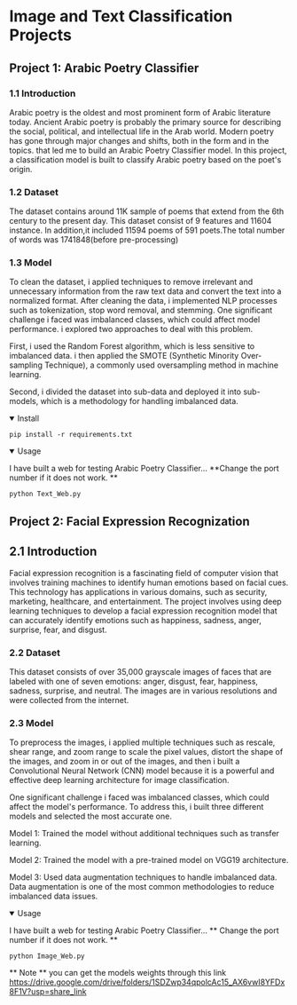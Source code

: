 # Image and Text Classification Projects


##  Project 1: Arabic Poetry Classifier

### 1.1 Introduction
Arabic poetry is the oldest and most prominent form of Arabic literature today. Ancient Arabic poetry is probably the primary source for describing the social, political, and intellectual life in the Arab world. Modern poetry has gone through major changes and shifts, both in the form and in the topics. that led me to build an Arabic Poetry Classifier model.
In this project, a classification model is built to classify Arabic poetry based on the poet's origin.


### 1.2 Dataset 
The dataset contains around 11K sample of poems that extend from the 6th century to the present day. This dataset consist of 9 features and 11604 instance. In addition,it included 11594 poems of 591 poets.The total number of words was 1741848(before pre-processing)

### 1.3 Model 
To clean the dataset, i applied techniques to remove irrelevant and unnecessary information from the raw text data and convert the text into a normalized format. After cleaning the data, i implemented NLP processes such as tokenization, stop word removal, and stemming. One significant challenge i faced was imbalanced classes, which could affect model performance. i explored two approaches to deal with this problem.

First, i used the Random Forest algorithm, which is less sensitive to imbalanced data. i then applied the SMOTE (Synthetic Minority Over-sampling Technique), a commonly used oversampling method in machine learning.

Second, i divided the dataset into sub-data and deployed it into sub-models, which is a methodology for handling imbalanced data.

<details open>
<summary>Install</summary>

```
pip install -r requirements.txt
```

</details>

<details open>
<summary>Usage</summary>

I have built a web for testing Arabic Poetry Classifier...
**Change the port number if it does not work. ** 
```
python Text_Web.py
```
</details>


##  Project 2: Facial Expression Recognization

## 2.1 Introduction

Facial expression recognition is a fascinating field of computer vision that involves training machines to identify human emotions based on facial cues. This technology has applications in various domains, such as security, marketing, healthcare, and entertainment. The project involves using deep learning techniques to develop a facial expression recognition model that can accurately identify emotions such as happiness, sadness, anger, surprise, fear, and disgust.

### 2.2 Dataset 
This dataset consists of over 35,000 grayscale images of faces that are labeled with one of seven emotions: anger, disgust, fear, happiness, sadness, surprise, and neutral. The images are in various resolutions and were collected from the internet.

### 2.3 Model 
To preprocess the images, i applied multiple techniques such as rescale, shear range, and zoom range to scale the pixel values, distort the shape of the images, and zoom in or out of the images, and then i built a Convolutional Neural Network (CNN) model because it is a powerful and effective deep learning architecture for image classification.

One significant challenge i faced was imbalanced classes, which could affect the model's performance. To address this, i built three different models and selected the most accurate one.

Model 1: Trained the model without additional techniques such as transfer learning.

Model 2: Trained the model with a pre-trained model on VGG19 architecture.

Model 3: Used data augmentation techniques to handle imbalanced data. Data augmentation is one of the most common methodologies to reduce imbalanced data issues.


<details open>
<summary>Usage</summary>

I have built a web for testing Arabic Poetry Classifier...
** Change the port number if it does not work. ** 
```
python Image_Web.py
```
</details>

** Note ** you can get the models weights through this link https://drive.google.com/drive/folders/1SDZwp34qpolcAc15_AX6vwI8YFDx8F1V?usp=share_link 


